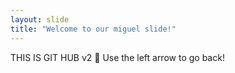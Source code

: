 ```yaml
---
layout: slide
title: "Welcome to our miguel slide!"
---
```

THIS IS GIT HUB v2 :tada:
Use the left arrow to go back!
